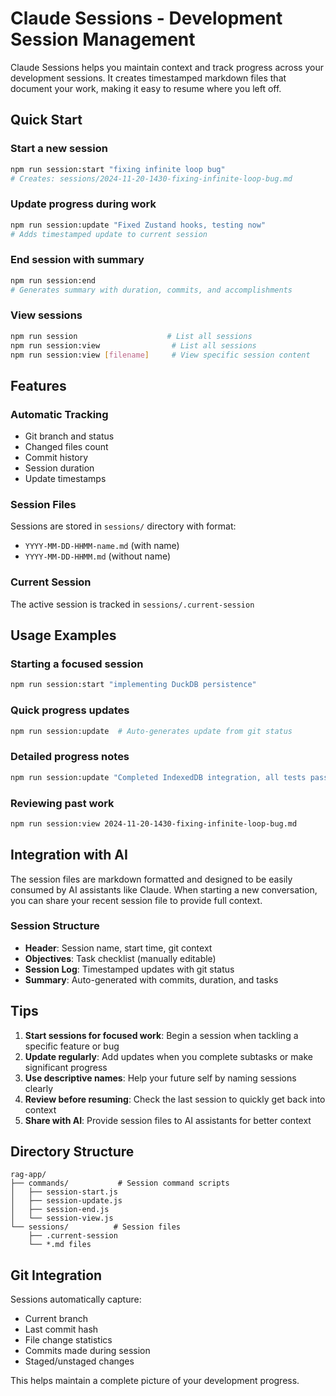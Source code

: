 # Claude Sessions - Development Session Management

Claude Sessions helps you maintain context and track progress across your development sessions. It creates timestamped markdown files that document your work, making it easy to resume where you left off.

## Quick Start

### Start a new session
```bash
npm run session:start "fixing infinite loop bug"
# Creates: sessions/2024-11-20-1430-fixing-infinite-loop-bug.md
```

### Update progress during work
```bash
npm run session:update "Fixed Zustand hooks, testing now"
# Adds timestamped update to current session
```

### End session with summary
```bash
npm run session:end
# Generates summary with duration, commits, and accomplishments
```

### View sessions
```bash
npm run session                    # List all sessions
npm run session:view                # List all sessions  
npm run session:view [filename]     # View specific session content
```

## Features

### Automatic Tracking
- Git branch and status
- Changed files count
- Commit history
- Session duration
- Update timestamps

### Session Files
Sessions are stored in `sessions/` directory with format:
- `YYYY-MM-DD-HHMM-name.md` (with name)
- `YYYY-MM-DD-HHMM.md` (without name)

### Current Session
The active session is tracked in `sessions/.current-session`

## Usage Examples

### Starting a focused session
```bash
npm run session:start "implementing DuckDB persistence"
```

### Quick progress updates
```bash
npm run session:update  # Auto-generates update from git status
```

### Detailed progress notes
```bash
npm run session:update "Completed IndexedDB integration, all tests passing"
```

### Reviewing past work
```bash
npm run session:view 2024-11-20-1430-fixing-infinite-loop-bug.md
```

## Integration with AI

The session files are markdown formatted and designed to be easily consumed by AI assistants like Claude. When starting a new conversation, you can share your recent session file to provide full context.

### Session Structure
- **Header**: Session name, start time, git context
- **Objectives**: Task checklist (manually editable)
- **Session Log**: Timestamped updates with git status
- **Summary**: Auto-generated with commits, duration, and tasks

## Tips

1. **Start sessions for focused work**: Begin a session when tackling a specific feature or bug
2. **Update regularly**: Add updates when you complete subtasks or make significant progress
3. **Use descriptive names**: Help your future self by naming sessions clearly
4. **Review before resuming**: Check the last session to quickly get back into context
5. **Share with AI**: Provide session files to AI assistants for better context

## Directory Structure
```
rag-app/
├── commands/           # Session command scripts
│   ├── session-start.js
│   ├── session-update.js
│   ├── session-end.js
│   └── session-view.js
└── sessions/          # Session files
    ├── .current-session
    └── *.md files
```

## Git Integration

Sessions automatically capture:
- Current branch
- Last commit hash
- File change statistics  
- Commits made during session
- Staged/unstaged changes

This helps maintain a complete picture of your development progress.